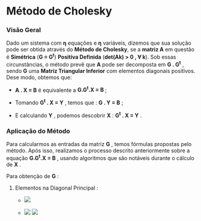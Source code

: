 # Método de Cholesky


### **Visão Geral**

Dado um sistema com **η** equações e **η** variáveis, dizemos que sua solução pode ser obtida através do **Método de Cholesky**, se a **matriz A** em questão é **Simétrica** (**G = G<sup>t</sup>**) **Positiva Definida** (**det(Ak) > 0 , ∀ k**). Sob essas circunstâncias, o método prevê que **A** pode ser decomposta em **G . G<sup>t</sup>** , sendo **G** uma **Matriz Triangular Inferior** com elementos diagonais positivos. Dese modo, obtemos que:

* **A . X = B** é equivalente a **G.G<sup>t</sup>.X = B** ;

* Tomando **G<sup>t</sup> . X = Y** , temos que : **G . Y = B** ;

* E calculando **Y** , podemos descobrir **X** : **G<sup>t</sup> . X = Y** .


### **Aplicação do Método**

Para calcularmos as entradas da matriz **G** , temos fórmulas propostas pelo método. Após isso, realizamos o processo descrito anteriormente sobre a equação **G.G<sup>t</sup>.X = B** , usando algoritmos que são notáveis durante o cálculo de **X** . 

Para obtenção de **G** :

1. Elementos na Diagonal Principal :

    * <img src="https://latex.codecogs.com/svg.image?g11&space;=&space;\sqrt{a11}&space;;&space;"/>

    * <img src="https://latex.codecogs.com/svg.image?gii&space;=&space;(aii&space;-&space;\sum_{k=1}^{i-1}&space;(gik)^{2})^{1/2}&space;&space;"/> <img src="https://latex.codecogs.com/svg.image?,&space;i&space;=&space;2,&space;3,&space;...,&space;\eta&space;.&space;"/>

